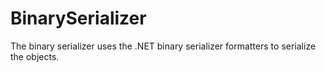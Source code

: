 # BinarySerializer

The binary serializer uses the .NET binary serializer formatters to serialize the objects.

